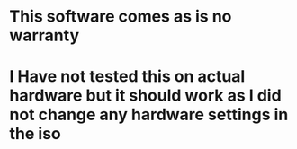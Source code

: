 # This software comes as is no warranty
# I Have not tested this on actual hardware but it should work as I did not change any hardware settings in the iso
